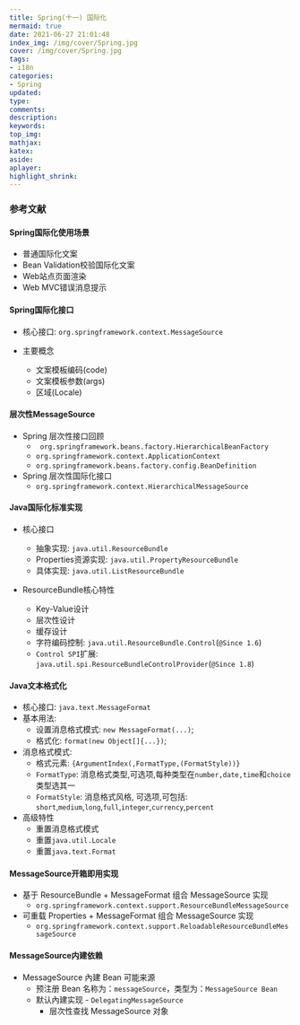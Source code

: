 ```yaml
---
title: Spring(十一) 国际化
mermaid: true
date: 2021-06-27 21:01:48
index_img: /img/cover/Spring.jpg
cover: /img/cover/Spring.jpg
tags:
- i18n 
categories:
- Spring
updated:
type:
comments:
description:
keywords:
top_img:
mathjax:
katex:
aside:
aplayer:
highlight_shrink:
---
```


### 参考文献

#### Spring国际化使用场景

* 普通国际化文案
* Bean Validation校验国际化文案
* Web站点页面渲染
* Web MVC错误消息提示

#### Spring国际化接口

* 核心接口: `org.springframework.context.MessageSource`

* 主要概念

  * 文案模板编码(code)
  * 文案模板参数(args)
  * 区域(Locale)

#### 层次性MessageSource

* Spring 层次性接口回顾
  * ` org.springframework.beans.factory.HierarchicalBeanFactory`
  * `org.springframework.context.ApplicationContext`
  * `org.springframework.beans.factory.config.BeanDefinition`
* Spring 层次性国际化接口
  * `org.springframework.context.HierarchicalMessageSource`

#### Java国际化标准实现

* 核心接口
  * 抽象实现: `java.util.ResourceBundle`
  * Properties资源实现: `java.util.PropertyResourceBundle`
  * 具体实现: `java.util.ListResourceBundle`
  
* ResourceBundle核心特性
  
  * Key-Value设计
  * 层次性设计
  * 缓存设计
  * 字符编码控制: `java.util.ResourceBundle.Control`(`@Since 1.6`)
  * `Control SPI`扩展: `java.util.spi.ResourceBundleControlProvider`(`@Since 1.8`)

#### Java文本格式化

* 核心接口: `java.text.MessageFormat`
* 基本用法:
  * 设置消息格式模式: `new MessageFormat(...)`;
  * 格式化: `format(new Object[]{...})`;
* 消息格式模式:
  * 格式元素: `{ArgumentIndex(,FormatType,(FormatStyle))}`
  * `FormatType`: 消息格式类型,可选项,每种类型在`number,date,time`和`choice`类型选其一
  * `FormatStyle`: 消息格式风格, 可选项,可包括: `short`,`medium`,`long`,`full`,`integer`,`currency`,`percent`
* 高级特性
  * 重置消息格式模式
  * 重置`java.util.Locale`
  * 重置`java.text.Format`

#### MessageSource开箱即用实现

* 基于 ResourceBundle + MessageFormat 组合 MessageSource 实现 
  * `org.springframework.context.support.ResourceBundleMessageSource `
* 可重载 Properties + MessageFormat 组合 MessageSource 实现  
  * `org.springframework.context.support.ReloadableResourceBundleMessageSource `

#### MessageSource内建依赖

* MessageSource 內建 Bean 可能来源 
  * 预注册 Bean 名称为：`messageSource`，类型为：`MessageSource Bean `
  * 默认內建实现 - `DelegatingMessageSource`  
    * 层次性查找 MessageSource 对象  

  

  

  
